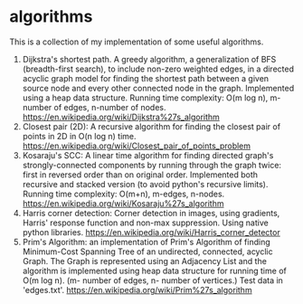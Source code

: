 # algorithms

This is a collection of my implementation of some useful algorithms.

1. Dijkstra's shortest path. A greedy algorithm, a generalization of BFS (breadth-first search), to include non-zero weighted edges, in a directed acyclic graph model for finding the shortest path between a given source node and every other connected node in the graph. Implemented using a heap data structure. Running time complexity: O(m log n), m-number of edges, n-number of nodes. https://en.wikipedia.org/wiki/Dijkstra%27s_algorithm
2. Closest pair (2D): A recursive algorithm for finding the closest pair of points in 2D in O(n log n) time. https://en.wikipedia.org/wiki/Closest_pair_of_points_problem
3. Kosaraju's SCC: A linear time algorithm for finding directed graph's strongly-connected components by running through the graph twice: first in reversed order than on original order. Implemented both recursive and stacked version (to avoid python's recursive limits). Running time complexity: O(m+n), m-edges, n-nodes. https://en.wikipedia.org/wiki/Kosaraju%27s_algorithm
4. Harris corner detection: Corner detection in images, using gradients, Harris' response function and non-max suppression. Using native python libraries. https://en.wikipedia.org/wiki/Harris_corner_detector
5. Prim's Algorithm: an implementation of Prim's Algorithm of finding Minimum-Cost Spanning Tree of an undirected, connected, acyclic Graph. The Graph is represented using an Adjacency List and the algorithm is implemented using heap data structure for running time of O(m log n). (m- number of edges, n- number of vertices.) Test data in 'edges.txt'. https://en.wikipedia.org/wiki/Prim%27s_algorithm
